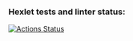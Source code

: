 ### Hexlet tests and linter status:
[![Actions Status](https://github.com/Pribaltboy/frontend-project-44/workflows/hexlet-check/badge.svg)](https://github.com/Pribaltboy/frontend-project-44/actions)